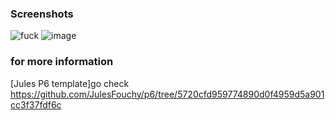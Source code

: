 
### Screenshots


![fuck](https://github.com/youlisse/p6/blob/main/Screenshot%20from%202023-05-19%2011-59-00.png?raw=true)
![image](https://github.com/youlisse/p6/blob/main/Screenshot%20from%202023-05-19%2011-59-29.png?raw=true)

### for more information
 [Jules P6 template]go check https://github.com/JulesFouchy/p6/tree/5720cfd959774890d0f4959d5a901cc3f37fdf6c


